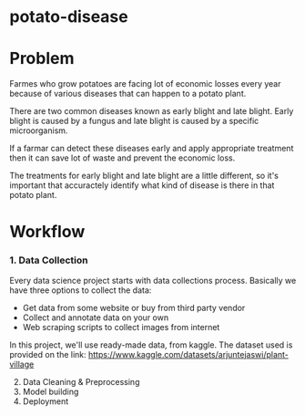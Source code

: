 # potato-disease

# Problem

Farmes who grow potatoes are facing lot of economic losses every year because of various diseases that can happen to a potato plant. 

There are two common diseases known as early blight and late blight. Early blight is caused by a fungus and late blight is caused by a specific microorganism. 

If a farmar can detect these diseases early and apply appropriate treatment then it can save lot of waste and prevent the economic loss. 

The treatments for early blight and late blight are a little different, so it's important that accuractely identify what kind of disease is there in that potato plant.

# Workflow

### 1. Data Collection

Every data science project starts with data collections process. Basically we have three options to collect the data:
  * Get data from some website or buy from third party vendor
  * Collect and annotate data on your own
  * Web scraping scripts to collect images from internet

In this project, we'll use ready-made data, from kaggle.
The dataset used is provided on the link: https://www.kaggle.com/datasets/arjuntejaswi/plant-village



2. Data Cleaning & Preprocessing
3. Model building
4. Deployment
